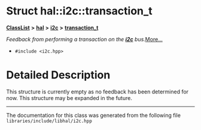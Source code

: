 

# Struct hal::i2c::transaction\_t



[**ClassList**](annotated.md) **>** [**hal**](namespacehal.md) **>** [**i2c**](classhal_1_1i2c.md) **>** [**transaction\_t**](structhal_1_1i2c_1_1transaction__t.md)



_Feedback from performing a transaction on the_ [_**i2c**_](classhal_1_1i2c.md) _bus._[More...](#detailed-description)

* `#include <i2c.hpp>`

































































# Detailed Description


This structure is currently empty as no feedback has been determined for now. This structure may be expanded in the future. 


    

------------------------------
The documentation for this class was generated from the following file `libraries/include/libhal/i2c.hpp`

